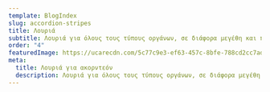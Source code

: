 ```yaml
---
template: BlogIndex
slug: accordion-stripes
title: Λουριά
subtitle: Λουριά για όλους τους τύπους οργάνων, σε διάφορα μεγέθη και ποιότητες.
order: "4"
featuredImage: https://ucarecdn.com/5c77c9e3-ef63-457c-8bfe-788cd2cc7ad6/
meta:
  title: Λουριά για ακορντεόν
  description: Λουριά για όλους τους τύπους οργάνων, σε διάφορα μεγέθη και ποιότητες.
---
```

